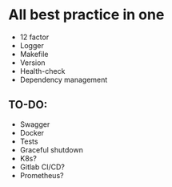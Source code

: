 # All best practice in one

* 12 factor
* Logger
* Makefile
* Version
* Health-check
* Dependency management

## TO-DO:
* Swagger
* Docker
* Tests
* Graceful shutdown
* K8s?
* Gitlab CI/CD?
* Prometheus?